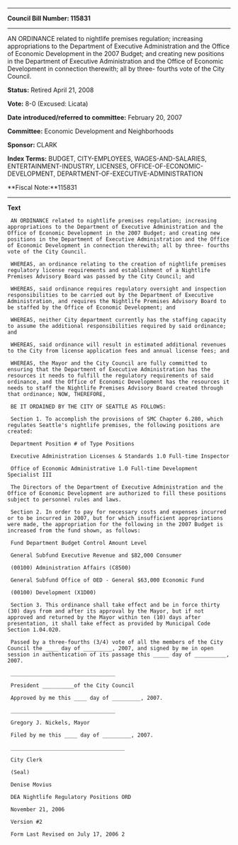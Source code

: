 

********

**Council Bill Number: 115831**
********

 AN ORDINANCE related to nightlife premises regulation; increasing appropriations to the Department of Executive Administration and the Office of Economic Development in the 2007 Budget; and creating new positions in the Department of Executive Administration and the Office of Economic Development in connection therewith; all by three- fourths vote of the City Council.

**Status:** Retired April 21, 2008
   
**Vote:** 8-0 (Excused: Licata)
   
   
**Date introduced/referred to committee:** February 20, 2007
   
**Committee:** Economic Development and Neighborhoods
   
**Sponsor:** CLARK
   
   
**Index Terms:** BUDGET, CITY-EMPLOYEES, WAGES-AND-SALARIES, ENTERTAINMENT-INDUSTRY, LICENSES, OFFICE-OF-ECONOMIC-DEVELOPMENT, DEPARTMENT-OF-EXECUTIVE-ADMINISTRATION

**Fiscal Note:**115831

********

**Text**
   
```
 AN ORDINANCE related to nightlife premises regulation; increasing appropriations to the Department of Executive Administration and the Office of Economic Development in the 2007 Budget; and creating new positions in the Department of Executive Administration and the Office of Economic Development in connection therewith; all by three- fourths vote of the City Council.

 WHEREAS, an ordinance relating to the creation of nightlife premises regulatory license requirements and establishment of a Nightlife Premises Advisory Board was passed by the City Council; and

 WHEREAS, said ordinance requires regulatory oversight and inspection responsibilities to be carried out by the Department of Executive Administration, and requires the Nightlife Premises Advisory Board to be staffed by the Office of Economic Development; and

 WHEREAS, neither City department currently has the staffing capacity to assume the additional responsibilities required by said ordinance; and

 WHEREAS, said ordinance will result in estimated additional revenues to the City from license application fees and annual license fees; and

 WHEREAS, the Mayor and the City Council are fully committed to ensuring that the Department of Executive Administration has the resources it needs to fulfill the regulatory requirements of said ordinance, and the Office of Economic Development has the resources it needs to staff the Nightlife Premises Advisory Board created through that ordinance; NOW, THEREFORE,

 BE IT ORDAINED BY THE CITY OF SEATTLE AS FOLLOWS:

 Section 1. To accomplish the provisions of SMC Chapter 6.280, which regulates Seattle's nightlife premises, the following positions are created:

 Department Position # of Type Positions

 Executive Administration Licenses & Standards 1.0 Full-time Inspector

 Office of Economic Administrative 1.0 Full-time Development Specialist III

 The Directors of the Department of Executive Administration and the Office of Economic Development are authorized to fill these positions subject to personnel rules and laws.

 Section 2. In order to pay for necessary costs and expenses incurred or to be incurred in 2007, but for which insufficient appropriations were made, the appropriation for the following in the 2007 Budget is increased from the fund shown, as follows:

 Fund Department Budget Control Amount Level

 General Subfund Executive Revenue and $82,000 Consumer

 (00100) Administration Affairs (C8500)

 General Subfund Office of OED - General $63,000 Economic Fund

 (00100) Development (X1D00)

 Section 3. This ordinance shall take effect and be in force thirty (30) days from and after its approval by the Mayor, but if not approved and returned by the Mayor within ten (10) days after presentation, it shall take effect as provided by Municipal Code Section 1.04.020.

 Passed by a three-fourths (3/4) vote of all the members of the City Council the ____ day of _________, 2007, and signed by me in open session in authentication of its passage this _____ day of __________, 2007.

 _________________________________

 President __________of the City Council

 Approved by me this ____ day of _________, 2007.

 _________________________________

 Gregory J. Nickels, Mayor

 Filed by me this ____ day of _________, 2007.

 ____________________________________

 City Clerk

 (Seal)

 Denise Movius

 DEA Nightlife Regulatory Positions ORD

 November 21, 2006

 Version #2

 Form Last Revised on July 17, 2006 2

```
